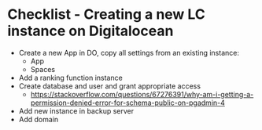 # Checklist - Creating a new LC instance on Digitalocean

- Create a new App in DO, copy all settings from an existing instance:
	- App
	- Spaces
- Add a ranking function instance
- Create database and user and grant appropriate access
	- https://stackoverflow.com/questions/67276391/why-am-i-getting-a-permission-denied-error-for-schema-public-on-pgadmin-4
- Add new instance in backup server
- Add domain